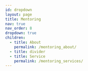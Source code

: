 ```yaml
---
id: dropdown
layout: page
title: Mentoring
nav: true
nav_order: 8
dropdown: true
children:
  - title: About
    permalink: /mentoring_about/
  - title: divider
  - title: Service
    permalink: /mentoring_services/
---
```

